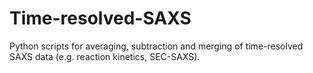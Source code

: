 # Time-resolved-SAXS
Python scripts for averaging, subtraction and merging of time-resolved SAXS data (e.g. reaction kinetics, SEC-SAXS).
